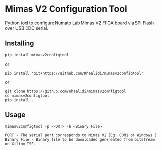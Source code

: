 # Mimas V2 Configuration Tool

Python tool to configure Numato Lab Mimas V2 FPGA board via SPI Flash over USB CDC serial.

## Installing

```
pip install mimasv2configtool
```

or

```
pip install 'git+https://github.com/Khaalidi/mimasv2configtool' 
```

or 
```
git clone https://github.com/Khaalidi/mimasv2configtool
cd mimasv2configtool
pip install .
```
## Usage
```
mimasv2configtool -p <PORT> -b <Binary File>

PORT - The serial port corresponds to Mimas V2 (Eg: COM1 on Windows )
Binary File - Binary file to be downloaded genereated from bitstream on Xilinx ISE.
```